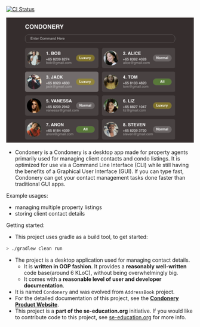 [![CI Status](https://github.com/AY2223S1-CS2103-W14-1/tp/workflows/Java%20CI/badge.svg)](https://github.com/AY2223S1-CS2103-W14-1/tp/actions)

![Ui](docs/images/Ui.png)

* Condonery is a Condonery is a desktop app made for property agents primarily used for managing client contacts and condo listings. It is optimized for use via a Command Line Interface (CLI) while still having the benefits of a Graphical User Interface (GUI). If you can type fast, Condonery can get your contact management tasks done faster than traditional GUI apps.


Example usages:
  * managing multiple property listings
  * storing client contact details

Getting started:
  * This project uses gradle as a build tool, to get started:
```bash
> ./gradlew clean run
```

  * The project is a desktop application used for managing contact details.
    * It is **written in OOP fashion**. It provides a **reasonably well-written** code base(around 6 KLoC), without being overwhelmingly big.
    * It comes with a **reasonable level of user and developer documentation**.
  * It is named `Condonery` and was evolved from `AddressBook` project.
  * For the detailed documentation of this project, see the **[Condonery Product Website](https://ay2223s1-cs2103-w14-1.github.io/tp/)**.
  * This project is a **part of the se-education.org** initiative. If you would like to contribute code to this project, see [se-education.org](https://se-education.org#https://se-education.org/#contributing) for more info. 
  


